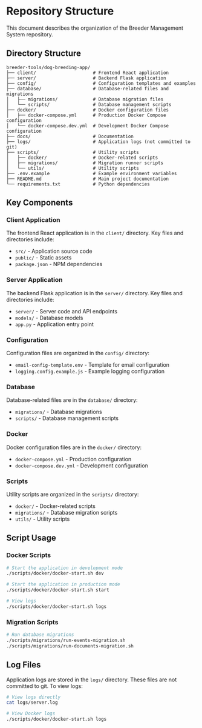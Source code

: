 # Repository Structure

This document describes the organization of the Breeder Management System repository.

## Directory Structure

```
breeder-tools/dog-breeding-app/
├── client/                     # Frontend React application
├── server/                     # Backend Flask application
├── config/                     # Configuration templates and examples
├── database/                   # Database-related files and migrations
│   ├── migrations/             # Database migration files
│   └── scripts/                # Database management scripts
├── docker/                     # Docker configuration files
│   ├── docker-compose.yml      # Production Docker Compose configuration
│   └── docker-compose.dev.yml  # Development Docker Compose configuration
├── docs/                       # Documentation
├── logs/                       # Application logs (not committed to git)
├── scripts/                    # Utility scripts
│   ├── docker/                 # Docker-related scripts
│   ├── migrations/             # Migration runner scripts
│   └── utils/                  # Utility scripts
├── .env.example                # Example environment variables
├── README.md                   # Main project documentation
└── requirements.txt            # Python dependencies
```

## Key Components

### Client Application

The frontend React application is in the `client/` directory. Key files and directories include:

- `src/` - Application source code
- `public/` - Static assets
- `package.json` - NPM dependencies

### Server Application

The backend Flask application is in the `server/` directory. Key files and directories include:

- `server/` - Server code and API endpoints
- `models/` - Database models
- `app.py` - Application entry point

### Configuration

Configuration files are organized in the `config/` directory:

- `email-config-template.env` - Template for email configuration
- `logging.config.example.js` - Example logging configuration

### Database

Database-related files are in the `database/` directory:

- `migrations/` - Database migrations
- `scripts/` - Database management scripts

### Docker

Docker configuration files are in the `docker/` directory:

- `docker-compose.yml` - Production configuration
- `docker-compose.dev.yml` - Development configuration

### Scripts

Utility scripts are organized in the `scripts/` directory:

- `docker/` - Docker-related scripts
- `migrations/` - Database migration scripts
- `utils/` - Utility scripts

## Script Usage

### Docker Scripts

```bash
# Start the application in development mode
./scripts/docker/docker-start.sh dev

# Start the application in production mode
./scripts/docker/docker-start.sh start

# View logs
./scripts/docker/docker-start.sh logs
```

### Migration Scripts

```bash
# Run database migrations
./scripts/migrations/run-events-migration.sh
./scripts/migrations/run-documents-migration.sh
```

## Log Files

Application logs are stored in the `logs/` directory. These files are not committed to git. To view logs:

```bash
# View logs directly
cat logs/server.log

# View Docker logs
./scripts/docker/docker-start.sh logs
```